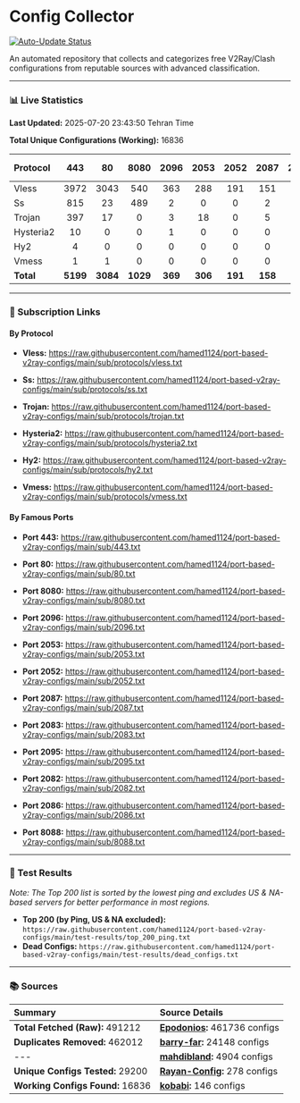 # Config Collector

[![Auto-Update Status](https://github.com/hamed1124/port-based-v2ray-configs/actions/workflows/main.yml/badge.svg)](https://github.com/hamed1124/port-based-v2ray-configs/actions/workflows/main.yml)

An automated repository that collects and categorizes free V2Ray/Clash configurations from reputable sources with advanced classification.

---

### 📊 Live Statistics

**Last Updated:** 2025-07-20 23:43:50 Tehran Time

**Total Unique Configurations (Working):** 16836

| Protocol | 443 | 80 | 8080 | 2096 | 2053 | 2052 | 2087 | 2083 | 2095 | 2082 | 2086 | 8088 | Other Ports | Total |
|:---| :---: | :---: | :---: | :---: | :---: | :---: | :---: | :---: | :---: | :---: | :---: | :---: |:---:|:---:|
| Vless | 3972 | 3043 | 540 | 363 | 288 | 191 | 151 | 106 | 105 | 91 | 90 | 0 | 4688 | **13628** |
| Ss | 815 | 23 | 489 | 2 | 0 | 0 | 2 | 0 | 0 | 1 | 0 | 0 | 1246 | **2578** |
| Trojan | 397 | 17 | 0 | 3 | 18 | 0 | 5 | 20 | 0 | 0 | 0 | 0 | 135 | **595** |
| Hysteria2 | 10 | 0 | 0 | 1 | 0 | 0 | 0 | 0 | 0 | 0 | 0 | 0 | 12 | **23** |
| Hy2 | 4 | 0 | 0 | 0 | 0 | 0 | 0 | 0 | 0 | 0 | 0 | 0 | 5 | **9** |
| Vmess | 1 | 1 | 0 | 0 | 0 | 0 | 0 | 0 | 0 | 0 | 0 | 0 | 1 | **3** |
| **Total** | **5199** | **3084** | **1029** | **369** | **306** | **191** | **158** | **126** | **105** | **92** | **90** | **0** | **6087** | **16836** |

---

### 🚀 Subscription Links

#### By Protocol

- **Vless:**
  https://raw.githubusercontent.com/hamed1124/port-based-v2ray-configs/main/sub/protocols/vless.txt

- **Ss:**
  https://raw.githubusercontent.com/hamed1124/port-based-v2ray-configs/main/sub/protocols/ss.txt

- **Trojan:**
  https://raw.githubusercontent.com/hamed1124/port-based-v2ray-configs/main/sub/protocols/trojan.txt

- **Hysteria2:**
  https://raw.githubusercontent.com/hamed1124/port-based-v2ray-configs/main/sub/protocols/hysteria2.txt

- **Hy2:**
  https://raw.githubusercontent.com/hamed1124/port-based-v2ray-configs/main/sub/protocols/hy2.txt

- **Vmess:**
  https://raw.githubusercontent.com/hamed1124/port-based-v2ray-configs/main/sub/protocols/vmess.txt

#### By Famous Ports

- **Port 443:**
  https://raw.githubusercontent.com/hamed1124/port-based-v2ray-configs/main/sub/443.txt

- **Port 80:**
  https://raw.githubusercontent.com/hamed1124/port-based-v2ray-configs/main/sub/80.txt

- **Port 8080:**
  https://raw.githubusercontent.com/hamed1124/port-based-v2ray-configs/main/sub/8080.txt

- **Port 2096:**
  https://raw.githubusercontent.com/hamed1124/port-based-v2ray-configs/main/sub/2096.txt

- **Port 2053:**
  https://raw.githubusercontent.com/hamed1124/port-based-v2ray-configs/main/sub/2053.txt

- **Port 2052:**
  https://raw.githubusercontent.com/hamed1124/port-based-v2ray-configs/main/sub/2052.txt

- **Port 2087:**
  https://raw.githubusercontent.com/hamed1124/port-based-v2ray-configs/main/sub/2087.txt

- **Port 2083:**
  https://raw.githubusercontent.com/hamed1124/port-based-v2ray-configs/main/sub/2083.txt

- **Port 2095:**
  https://raw.githubusercontent.com/hamed1124/port-based-v2ray-configs/main/sub/2095.txt

- **Port 2082:**
  https://raw.githubusercontent.com/hamed1124/port-based-v2ray-configs/main/sub/2082.txt

- **Port 2086:**
  https://raw.githubusercontent.com/hamed1124/port-based-v2ray-configs/main/sub/2086.txt

- **Port 8088:**
  https://raw.githubusercontent.com/hamed1124/port-based-v2ray-configs/main/sub/8088.txt

---

### 🧪 Test Results
*Note: The Top 200 list is sorted by the lowest ping and excludes US & NA-based servers for better performance in most regions.*

- **Top 200 (by Ping, US & NA excluded):** `https://raw.githubusercontent.com/hamed1124/port-based-v2ray-configs/main/test-results/top_200_ping.txt`
- **Dead Configs:** `https://raw.githubusercontent.com/hamed1124/port-based-v2ray-configs/main/test-results/dead_configs.txt`

---

### 📚 Sources

| Summary | Source Details |
|:---|:---|
| **Total Fetched (Raw):** 491212 | **[Epodonios](https://github.com/Epodonios/v2ray-configs):** 461736 configs |
| **Duplicates Removed:** 462012 | **[barry-far](https://github.com/barry-far/V2ray-Config):** 24148 configs |
| --- | **[mahdibland](https://github.com/mahdibland/V2RayAggregator):** 4904 configs |
| **Unique Configs Tested:** 29200 | **[Rayan-Config](https://github.com/Rayan-Config/C-Sub):** 278 configs |
| **Working Configs Found:** 16836 | **[kobabi](https://github.com/liketolivefree/kobabi):** 146 configs |
